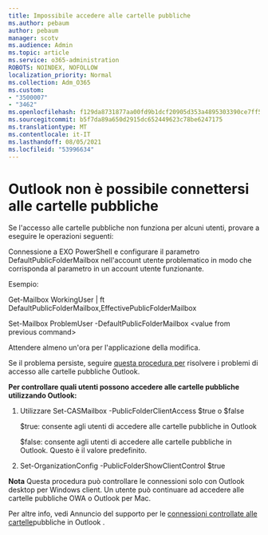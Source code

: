 ```yaml
---
title: Impossibile accedere alle cartelle pubbliche
ms.author: pebaum
author: pebaum
manager: scotv
ms.audience: Admin
ms.topic: article
ms.service: o365-administration
ROBOTS: NOINDEX, NOFOLLOW
localization_priority: Normal
ms.collection: Adm_O365
ms.custom:
- "3500007"
- "3462"
ms.openlocfilehash: f129da8731877aa00fd9b1dcf20905d353a4895303390ce7ff5642a8ff3ccbc2
ms.sourcegitcommit: b5f7da89a650d2915dc652449623c78be6247175
ms.translationtype: MT
ms.contentlocale: it-IT
ms.lasthandoff: 08/05/2021
ms.locfileid: "53996634"
---
```

# <a name="outlook-cannot-connect-to-public-folders"></a>Outlook non è possibile connettersi alle cartelle pubbliche

Se l'accesso alle cartelle pubbliche non funziona per alcuni utenti, provare a eseguire le operazioni seguenti:

Connessione a EXO PowerShell e configurare il parametro DefaultPublicFolderMailbox nell'account utente problematico in modo che corrisponda al parametro in un account utente funzionante.

Esempio:

Get-Mailbox WorkingUser | ft DefaultPublicFolderMailbox,EffectivePublicFolderMailbox

Set-Mailbox ProblemUser -DefaultPublicFolderMailbox \<value from previous command>

Attendere almeno un'ora per l'applicazione della modifica.

Se il problema persiste, seguire [questa procedura per](https://aka.ms/pfcte) risolvere i problemi di accesso alle cartelle pubbliche Outlook.
 
**Per controllare quali utenti possono accedere alle cartelle pubbliche utilizzando Outlook:**

1.  Utilizzare Set-CASMailbox <mailboxname> -PublicFolderClientAccess $true o $false  
      
    $true: consente agli utenti di accedere alle cartelle pubbliche in Outlook  
      
    $false: consente agli utenti di accedere alle cartelle pubbliche in Outlook.  Questo è il valore predefinito.  
        
2.  Set-OrganizationConfig -PublicFolderShowClientControl $true   
      
**Nota** Questa procedura può controllare le connessioni solo con Outlook desktop per Windows client. Un utente può continuare ad accedere alle cartelle pubbliche OWA o Outlook per Mac.
 
Per altre info, vedi Annuncio del supporto per le [connessioni controllate alle cartelle](https://aka.ms/controlpf)pubbliche in Outlook .